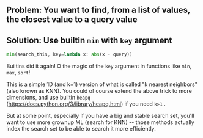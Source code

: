 ## Problem: You want to find, from a list of values, the closest value to a query value

## Solution: Use builtin `min` with `key` argument
```python
min(search_this, key=lambda x: abs(x - query))
```
Builtins did it again! O the magic of the `key` argument in functions like `min`, `max`, `sort`!

This is a simple 1D (and k=1) version of what is called "k nearest neighbors" (also known as KNN). You could of course extend the above trick to more dimensions, and use builtin `heapq` (<https://docs.python.org/3/library/heapq.html>) if you need `k>1` .

But at some point, especially if you have a big and stable search set, you'll want to use more grownup ML (search for KNN) -- those methods actually index the search set to be able to search it more efficiently.
